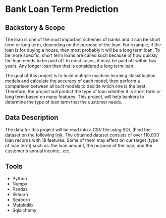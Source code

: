 # Bank Loan Term Prediction
## Backstory & Scope
The loan is one of the most important schemes of banks and it can be short term or long term, depending on the purpose of the loan. For example, if the loan is for buying a house,
then most probably it will be a long term loan. To be more specific, short term loans are called such because of how quickly the loan needs to be paid off. In most cases, it must
be paid off within two years. Any longer loan than that is considered a long term loan.


The goal of this project is to build multiple machine learning classification models and calculate the accuracy of each model, then perform a comparison between all built models 
to decide which one is the best. Therefore, the project will predict the type of loan whether it is short term or long term based on many features. This project, will help bankers
to determine the type of loan term that the customer needs.
## Data Description
The data for this project will be read into a CSV file  using SQL (Find the dataset on the following [link](https://www.kaggle.com/panamby/bank-loan-status-dataset/data).
The obtained dataset consists of over 110,000 loan records with 18 features. Some of them may effect on our target (type of loan term) such as: the loan amount, the purpose of 
the loan, and the customer's annual income…etc.
## Tools
- Python 
- Numpy
- Pandas
- Sklearn 
- Seaborn 
- Matplotlib 
- Sqlalchemy
